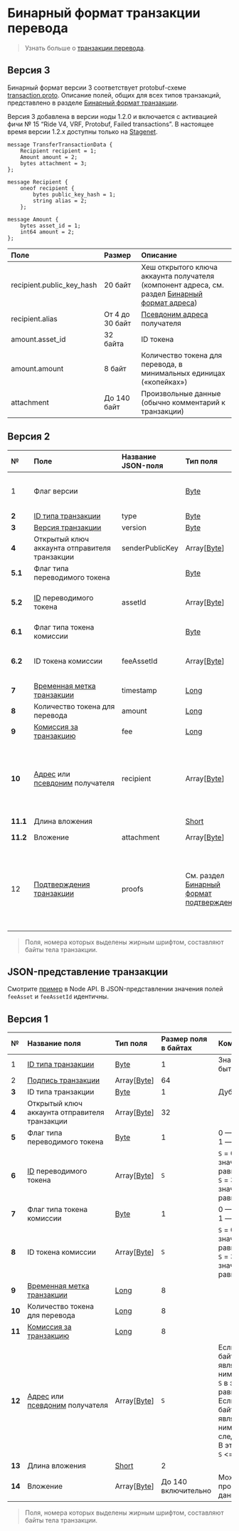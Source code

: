 # Бинарный формат транзакции перевода

> Узнать больше о [транзакции перевода](/ru/blockchain/transaction-type/transfer-transaction).

## Версия 3

Бинарный формат версии 3 соответствует protobuf-схеме [transaction.proto](https://github.com/wavesplatform/protobuf-schemas/blob/master/proto/waves/transaction.proto). Описание полей, общих для всех типов транзакций, представлено в разделе [Бинарный формат транзакции](/ru/blockchain/binary-format/transaction-binary-format/).

Версия 3 добавлена в версии ноды 1.2.0 и включается с активацией фичи № 15 “Ride V4, VRF, Protobuf, Failed transactions”. В настоящее время версии 1.2.x доступны только на [Stagenet](/ru/blockchain/blockchain-network/).

```
message TransferTransactionData {
    Recipient recipient = 1;
    Amount amount = 2;
    bytes attachment = 3;
};

message Recipient {
    oneof recipient {
        bytes public_key_hash = 1;
        string alias = 2;
    };

message Amount {
    bytes asset_id = 1;
    int64 amount = 2;
};
```

| Поле | Размер | Описание |
| :--- | :--- | :--- |
| recipient.public_key_hash | 20 байт | Хеш открытого ключа аккаунта получателя (компонент адреса, см. раздел [Бинарный формат адреса](/ru/blockchain/binary-format/address-binary-format)) |
| recipient.alias | От 4 до 30 байт | [Псевдоним адреса](/ru/blockchain/account/alias) получателя |
| amount.asset_id | 32 байта | ID токена |
| amount.amount | 8 байт | Количество токена для перевода, в минимальных единицах («копейках») |
| attachment | До 140 байт | Произвольные данные (обычно комментарий к транзакции) |

## Версия 2

| № | Поле | Название JSON-поля | Тип поля | Размер поля в байтах | Комментарий |
| :--- | :--- | :--- | :--- | :--- | :--- |
| 1 | Флаг версии |  | [Byte](/ru/blockchain/blockchain/blockchain-data-types) | 1 | Указывает, что [версия транзакции](/ru/blockchain/transaction/transaction-version) является второй или выше.<br>Значение должно быть равно 0 |
| **2** | [ID типа транзакции](/ru/blockchain/transaction-type/) | type | [Byte](/ru/blockchain/blockchain/blockchain-data-types) | 1 | Значение должно быть равно 4 |
| **3** | [Версия транзакции](/ru/blockchain/transaction/transaction-version) | version | [Byte](/ru/blockchain/blockchain/blockchain-data-types) | 1 | Значение должно быть равно 2 |
| **4** | Открытый ключ аккаунта отправителя транзакции | senderPublicKey | Array[[Byte](/ru/blockchain/blockchain/blockchain-data-types)] | 32 |  |
| **5.1** | Флаг типа переводимого токена |  | [Byte](/ru/blockchain/blockchain/blockchain-data-types) | 1 | 0 — [WAVES](/ru/blockchain/token/waves)<br>1 — другой токен |
| **5.2** | [ID](/ru/blockchain/token/token-id) переводимого токена | assetId | Array[[Byte](/ru/blockchain/blockchain/blockchain-data-types)] | `S` | `S` = 0, если значение поля 5 равно 0.<br>`S` = 32, если значение поля 5 не равно 0 |
| **6.1** | Флаг типа токена комиссии |  | [Byte](/ru/blockchain/blockchain/blockchain-data-types) | 1 | 0 — WAVES<br>1 — другой токен |
| **6.2** | ID токена комиссии | feeAssetId | Array[[Byte](/ru/blockchain/blockchain/blockchain-data-types)] | `S` | `S` = 0, если значение поля 7 равно 0.<br>`S` = 32, если значение поля 7 не равно 0 |
| **7** | [Временная метка транзакции](/ru/blockchain/transaction/transaction-timestamp) | timestamp | [Long](/ru/blockchain/blockchain/blockchain-data-types) | 8 |  |
| **8** | Количество токена для перевода | amount | [Long](/ru/blockchain/blockchain/blockchain-data-types) | 8 |  |
| **9** | [Комиссия за транзакцию](/ru/blockchain/transaction/transaction-fee) | fee | [Long](/ru/blockchain/blockchain/blockchain-data-types) | 8 |  |
| **10** | [Адрес](/ru/blockchain/account/address) или [псевдоним](/ru/blockchain/account/alias) получателя | recipient | Array[[Byte](/ru/blockchain/blockchain/blockchain-data-types)] | `S` | Если первым байтом поля является 1, то за ним следует адрес. `S` в этом случае равняется 26.<br>Если первым байтом поля является 2, то за ним следует псевдоним. В этом случае 8 <= `S` <= 34 |
| **11.1** | Длина вложения |  | [Short](/ru/blockchain/blockchain/blockchain-data-types) | 2 |  |
| **11.2** | Вложение | attachment | Array[[Byte](/ru/blockchain/blockchain/blockchain-data-types)] | До 140 включительно | Может включать произвольные данные |
| 12 | [Подтверждения транзакции](/ru/blockchain/transaction/transaction-proof) | proofs | См. раздел [Бинарный формат подтверждений](/ru/blockchain/binary-format/transaction-proof-binary-format) | `S` | Если массив пустой, то `S`= 3. <br>Если массив не пустой, то `S`= 3 + 2 × `N` + 64 × `N`, где `N` — количество подтверждений в массиве.<br>Максимальное количество подтверждений в массиве — 8. Размер каждого подтверждения — 64 байта |

> Поля, номера которых выделены жирным шрифтом, составляют байты тела транзакции.

## JSON-представление транзакции

Смотрите [пример](https://nodes.wavesnodes.com/transactions/info/2UMEGNXwiRzyGykG8voDgxnwHA7w5aX5gmxdcf9DZZjL) в Node API. В JSON-представлении значения полей `feeAsset` и `feeAssetId` идентичны.  

## Версия 1

| № | Название поля | Тип поля | Размер поля в байтах | Комментарий |
| :--- | :--- | :--- | :--- | :--- |
| 1 | [ID типа транзакции](/ru/blockchain/transaction-type/) | [Byte](/ru/blockchain/blockchain/blockchain-data-types) | 1 | Значение должно быть равно 4 |
| 2 | [Подпись транзакции](/ru/blockchain/transaction/transaction-signature) | Array[[Byte](/ru/blockchain/blockchain/blockchain-data-types)] | 64 |  |
| **3** | ID типа транзакции| [Byte](/ru/blockchain/blockchain/blockchain-data-types) | 1 | Дублирует поле 1 |
| **4** | Открытый ключ аккаунта отправителя транзакции | Array[[Byte](/ru/blockchain/blockchain/blockchain-data-types)] | 32 |  |
| **5** | Флаг типа переводимого токена | [Byte](/ru/blockchain/blockchain/blockchain-data-types) | 1 | 0 — [WAVES](/ru/blockchain/token/waves)<br>1 — другой токен |
| **6** | [ID](/ru/blockchain/token/token-id) переводимого токена | Array[[Byte](/ru/blockchain/blockchain/blockchain-data-types)] | `S` | `S` = 0, если значение поля 4 равно 0.<br>`S` = 32, если значение поля 4 не равно 0 |
| **7** | Флаг типа токена комиссии | [Byte](/ru/blockchain/blockchain/blockchain-data-types) | 1 | 0 — WAVES<br>1 — другой токен |
| **8** | ID токена комиссии | Array[[Byte](/ru/blockchain/blockchain/blockchain-data-types)] | `S` | `S` = 0, если значение поля 4 равно 0.<br>`S` = 32, если значение поля 4 не равно 0 |
| **9** | [Временная метка транзакции](/ru/blockchain/transaction/transaction-timestamp) | [Long](/ru/blockchain/blockchain/blockchain-data-types) | 8 |  |
| **10** | Количество токена для перевода | [Long](/ru/blockchain/blockchain/blockchain-data-types) | 8 |  |
| **11** | [Комиссия за транзакцию](/ru/blockchain/transaction/transaction-fee) | [Long](/ru/blockchain/blockchain/blockchain-data-types) | 8 |  |
| **12** | [Адрес](/ru/blockchain/account/address) или [псевдоним](/ru/blockchain/account/alias) получателя | Array[[Byte](/ru/blockchain/blockchain/blockchain-data-types)] | `S` | Если первым байтом поля является 1, то за ним следует адрес. `S` в этом случае равняется 26<br>Если первым байтом поля является 2, то за ним следует псевдоним. В этом случае 8 <= `S` <= 34  |
| **13** | Длина вложения | [Short](/ru/blockchain/blockchain/blockchain-data-types) | 2 |  |
| **14** | Вложение | Array[[Byte](/ru/blockchain/blockchain/blockchain-data-types)] | До 140 включительно | Может включать произвольные данные |

> Поля, номера которых выделены жирным шрифтом, составляют байты тела транзакции.
